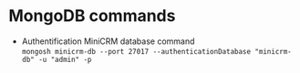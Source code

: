 # MongoDB commands

- Authentification MiniCRM database command \
```mongosh minicrm-db --port 27017 --authenticationDatabase "minicrm-db" -u "admin" -p```
